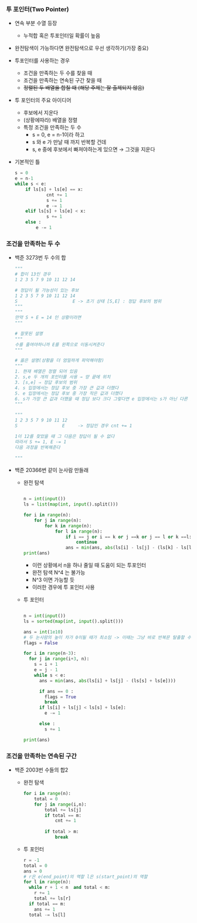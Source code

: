### 투 포인터(Two Pointer)

- 연속 부분 수열  등장
    - 누적합 혹은 투포인터일 확률이 높음
- 완전탐색이 가능하다면 완전탐색으로 우선 생각하기(가장 중요)
- 투포인터를 사용하는 경우
    - 조건을 만족하는 두 수를 찾을 때
    - 조건을 만족하는 연속된 구간 찾을 때
    - ~~정렬된 두 배열을 합칠 때 (해당 주제는 잘 출제되지 않음)~~
- 투 포인터의 주요 아이디어
    - 후보에서 지운다
    - (상황에따라) 배열을 정렬
    - 특정 조건을 만족하는 두 수
        - s = 0, e = n-1이라 하고
        - s 와 e 가 만날 때 까지 반복할 건데
        - s, e 중에 후보에서 빠져야하는게 있으면 → 그것을 지운다
- 기본적인 틀

    ```python
    s = 0
    e = n-1
    while s < e:
    	if ls[s] + ls[e] == x:
    			cnt += 1
    			s += 1
    			e -= 1
    	elif ls[s] + ls[e] < x:
    			s += 1
    	else :
    		e -= 1
    ```


### 조건을 만족하는 두 수

- 백준 3273번 두 수의 합

    ```python
    """
    # 합이 13인 경우
    1 2 3 5 7 9 10 11 12 14
    
    # 정답이 될 가능성이 있는 후보
    1 2 3 5 7 9 10 11 12 14
    S                     E -> 초기 상태 [S,E] : 정답 후보의 범위 
    """
    """
    만약 S + E = 14 인 상황이라면 
    """
    
    # 잘못된 설명
    """
    수를 줄여야하니까 E를 왼쪽으로 이동시켜준다
    """
    
    # 옳은 설명(상황을 더 엄밀하게 파악해야함)
    """
    1. 현재 배열은 정렬 되어 있음
    2. s,e 두 개의 포인터를 사용 → 양 끝에 위치  
    3. [s,e] ⇒ 정답 후보의 범위 
    4. s 입장에서는 정답 후보 중 가장 큰 값과 더했다 
    5. e 입장에서는 정답 후보 중 가장 작은 값과 더했다
    6. s가 가장 큰 값과 더했을 때 정답 보다 크다 그렇다면 e 입장에서는 s가 아닌 다른 값들은 누구랑 더해도 답이 될 수 가 없다!! 따라서 e가 앞으로 옮겨져야 함
    """
    
    """
    1 2 3 5 7 9 10 11 12 
    S                 E     -> 정답인 경우 cnt += 1
    
    1이 12를 찾았을 때 그 다음은 정답이 될 수 없다
    따라서 S += 1, E -= 1
    다음 과정을 반복해준다 
            
    """
    ```

- 백준 20366번 같이 눈사람 만들래
    - 완전 탐색

        ```python
        
        n = int(input())
        ls = list(map(int, input().split()))
        
        for i in range(n):
        	for j in range(n):
        		for k in range(n): 
        			for l in range(n):
        				if i == j or i == k or j ==k or j == l or k ==l:
        					continue
        				ans = min(ans, abs(ls[i] - ls[j] - (ls[k] - ls[l]))
        print(ans) 
        ```

        - 이런 상황에서 n을 하나 줄일 때 도움이 되는 투포인터
        - 완전 탐색 N^4 는 불가능
        - N^3 이면 가능할 듯
        - 이러한 경우에 투 포인터 사용
    - 투 포인터

        ```python
        
        n = int(input())
        ls = sorted(map(int, input().split()))
        
        ans = int(1e10)
        # 두 눈사람의 높이 차가 0이될 때가 최소임 -> 이때는 그냥 바로 반복문 탈출할 수 있도록
        flags = False
        
        for i in range(n-3):
          for j in range(i+3, n):
            s = i + 1
            e = j - 1
            while s < e:
              ans = min(ans, abs(ls[i] + ls[j] - (ls[s] + ls[e])))
        
              if ans == 0 :
                flags = True
                break
              if ls[i] + ls[j] < ls[s] + ls[e]:
                e -= 1
        
              else :
                s += 1
        
        print(ans)
        ```


### 조건을 만족하는 연속된 구간

- 백준 2003번 수들의 합2
    - 완전 탐색

        ```python
        for i in range(n):
        	total = 0
        	for j in range(i,n):
        		total += ls[j]
        		if total == m:
        			cnt += 1
        		
        		if total > m:
        			break
        ```

    - 투 포인터
        ```python
        r = -1
        total = 0
        ans = 0
        # r은 e(end_point)의 역할 l은 s(start_point)의 역할
        for l in range(n):
          while r + 1 < n  and total < m:
            r += 1
            total += ls[r]
          if total == m:
            ans += 1
          total -= ls[l]
        ```